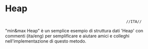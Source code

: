 # Heap

                                                           //ITA//
                                                           
"min&max Heap" è un semplice esempio di struttura dati 'Heap' con commenti (ita/eng) per semplificare e aiutare amici e colleghi nell'implementazione di questo metodo.
